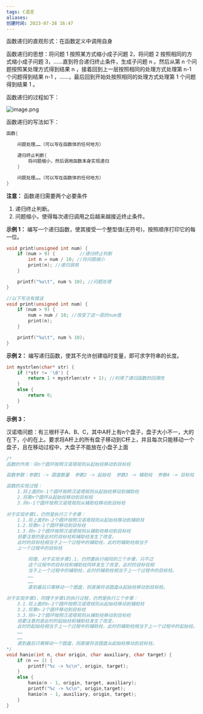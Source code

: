 ```yaml
---
tags: C语言
aliases: 
创建时间: 2023-07-28 16:47
---
```


函数递归的直观形式：在函数定义中调用自身

函数递归的思想：将问题 1 按照某方式缩小成子问题 2，将问题 2 按照相同的方式缩小成子问题 3，……直到符合递归终止条件，生成子问题 n 。然后从第 n 个问题按照某处理方式得到结果 n ，接着回到上一层按照相同的处理方式处理第 n-1 个问题得到结果 n-1 ，……，最后回到开始处按照相同的处理方式处理第 1 个问题得到结果 1 。

函数递归的过程如下：

![image.png](https://zbn-picture-1319009493.cos.ap-guangzhou.myqcloud.com/public-pic/202307281723933.png)



函数递归的写法如下：

```c
函数{

	问题处理……（可以写在函数体的任何地方）

	递归终止判断{
		将问题缩小，然后调用函数本身实现递归
	}

	问题处理……（可以写在函数体的任何地方）
}
```

**注意：** 函数递归需要两个必要条件
1. 递归终止判断。
2. 问题缩小，使得每次递归调用之后越来越接近终止条件。

**示例 1：**
编写一个递归函数，使其接受一个整型值(无符号)，按照顺序打印它的每一位。

```c
void print(unsigned int num) {
	if (num > 9) {         //递归终止判断
		int n = num / 10; //将问题缩小
		print(n); //递归调用
	}

	printf("%u\t", num % 10); //问题处理
}

//以下写法有错误
void print(unsigned int num) {
	if (num > 9) {         
		num = num / 10; //改变了这一层的num值
		print(n); 
	}

	printf("%u\t", num % 10); 
}
```


**示例 2：**
编写递归函数，使其不允许创建临时变量，即可求字符串的长度。

```c
int mystrlen(char* str) {
	if (*str != '\0') {
		return 1 + mystrlen(str + 1); //利用了递归函数的回溯性
	}
	else {
		return 0;
	}
}
```

**示例 3：**

汉诺塔问题：有三根杆子A、B、C，其中A杆上有n个盘子，盘子大小不一，大的在下，小的在上。要求将A杆上的所有盘子移动到C杆上，并且每次只能移动一个盘子，且在移动过程中，大盘子不能放在小盘子上面


```c
/*
函数的作用：将n个圆环按照汉诺塔规则从起始柱移动到目标柱

函数参数：参数1 -> 圆盘数量  参数2 -> 起始柱  参数3 -> 辅助柱  参数4 -> 目标柱

函数的实现过程：
	1.将上面的n-1个圆环按照汉诺塔规则从起始柱移动到辅助柱
	2.将第n个圆环从起始柱移动到目标柱
	3.将n-1个圆环按照汉诺塔规则从辅助柱移动到目标柱
 
对于实现步骤1，仍然是执行三个步骤：
	1.1.将上面的n-2个圆环按照汉诺塔规则从起始柱移动到辅助柱
	1.2.将第n-1个圆环移动到目标柱
	1.3.将n-2个圆环按照汉诺塔规则从辅助柱移动到目标柱
	但要注意的是此时的目标柱和辅助柱发生了改变，
	此时的目标柱相当于上一个过程中的辅助柱，此时的辅助柱相当于
	上一个过程中的目标柱

		同理，对于实现步骤1.1，仍然要执行相同的三个步骤，只不过
		这个过程中的目标柱和辅助柱同样发生了改变，此时的目标柱相
		当于上一个过程中的辅助柱，此时的辅助柱相当于上一个过程中的目标柱。
		……
		……
		直到最后只需移动一个圆盘，则直接将该圆盘从起始柱移动到目标柱。

对于实现步骤3，同理于步骤1的执行过程，仍然是执行三个步骤：
	3.1.将上面的n-2个圆环按照汉诺塔规则从起始柱移动到辅助柱
	3.2.将第n-2个圆环移动到目标柱
	3.3.将n-2个圆环按照汉诺塔规则从辅助柱移动到目标柱
	但要注意的是此时的起始柱和辅助柱发生了改变，
	此时的起始柱相当于上一个过程中的辅助柱，此时的辅助柱相当于上一个过程中的起始柱。
	……
	……
	直到最后只需移动一个圆盘，则直接将该圆盘从起始柱移动到目标柱。
*/
void hanio(int n, char origin, char auxiliary, char target) {
	if (n == 1) {
		printf("%c -> %c\n", origin, target);
	}
	else {
		hanio(n - 1, origin, target, auxiliary);
		printf("%c -> %c\n", origin,target);
		hanio(n - 1, auxiliary, origin, target);
	}
}
```